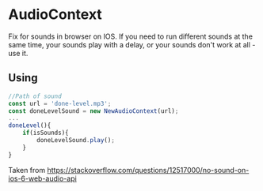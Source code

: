 # AudioContext
Fix for sounds in browser on IOS. If you need to run different sounds at the same time, your sounds play with a delay, or your sounds don't work at all - use it.
## Using
```js
//Path of sound
const url = 'done-level.mp3';
const doneLevelSound = new NewAudioContext(url);
...
doneLevel(){
    if(isSounds){
        doneLevelSound.play();
    }
}
```
Taken from https://stackoverflow.com/questions/12517000/no-sound-on-ios-6-web-audio-api
